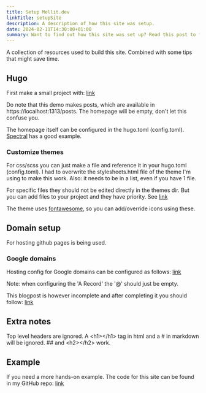 ```yaml
---
title: Setup Mellit.dev
linkTitle: setupSite
description: A description of how this site was setup.
date: 2024-02-11T14:30:00+01:00
summary: Want to find out how this site was set up? Read this post to find out.
---
```


A collection of resources used to build this site. Combined with some tips that might save time.

## Hugo

First make a small project with: [link](https://gohugo.io/getting-started/quick-start/)

Do note that this demo makes posts, which are available in https://localhost:1313/posts. The homepage will be empty, don't let this confuse you.

The homepage itself can be configured in the hugo.toml (config.toml). [Spectral](https://github.com/sbruder/spectral/blob/master/exampleSite/config.toml) has a good example.

### Customize themes
For css/scss you can just make a file and reference it in your hugo.toml (config.toml). I had to overwrite the stylesheets.html file of the theme I'm using to make this work.
Also: it needs to be in a list, even if you have 1 file.

For specific files they should not be edited directly in the themes dir. But you can add files to your project and they have priority. See [link](https://gohugobrasil.netlify.app/themes/customizing/)

The theme uses [fontawesome](https://fontawesome.com/icons), so you can add/override icons using these.

## Domain setup
For hosting github pages is being used.

### Google domains
Hosting config for Google domains can be configured as follows: [link](https://medium.com/8px-magazine/hosting-a-website-for-free-get-started-with-google-domains-github-pages-980986550958)

Note: when configuring the 'A Record' the '@' should just be empty.

This blogpost is however incomplete and after completing it you should follow: [link](https://gohugo.io/hosting-and-deployment/hosting-on-github/)


## Extra notes

Top level headers are ignored. A &lt;h1&gt;&lt;/h1&gt; tag in html and a # in markdown will be ignored. ## and &lt;h2&gt;&lt;/h2&gt; work.


## Example

If you need a more hands-on example. The code for this site can be found in my GitHub repo: [link](https://github.com/MelvinHuls/mellit-bv)